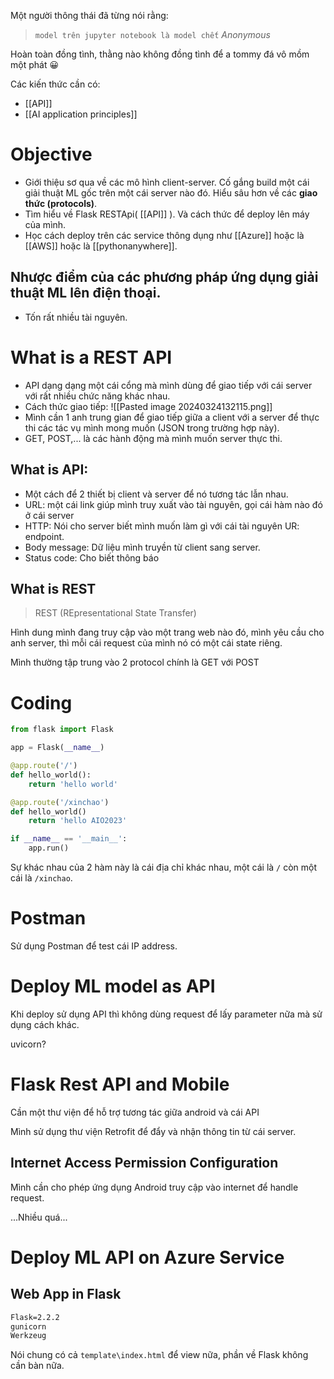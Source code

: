 Một người thông thái đã từng nói rằng:

> `model trên jupyter notebook là model chết`
> 								*Anonymous*

Hoàn toàn đồng tình, thằng nào không đồng tình để a tommy đá vô mồm một phát 😀

Các kiến thức cần có:
- [[API]]
- [[AI application principles]]

# Objective
- Giới thiệu sơ qua về các mô hình client-server. Cố gắng build một cái giải thuật ML gốc trên một cái server nào đó. Hiểu sâu hơn về các **giao thức (protocols)**. 
- Tìm hiểu về Flask RESTApi( [[API]] ). Và cách thức để deploy lên máy của mình. 
- Học cách deploy trên các service thông dụng như [[Azure]] hoặc là [[AWS]] hoặc là [[pythonanywhere]]. 

## Nhược điểm của các phương pháp ứng dụng giải thuật ML lên điện thoại.
- Tốn rất nhiều tài nguyên. 

# What is a REST API
- API dạng dạng một cái cổng mà mình dùng để giao tiếp với cái server với rất nhiều chức năng khác nhau. 
- Cách thức giao tiếp: 
![[Pasted image 20240324132115.png]]
- Mình cần 1 anh trung gian để giao tiếp giữa a client với a server để thực thi các tác vụ mình mong muốn (JSON trong trường hợp này).
- GET, POST,... là các hành động mà mình muốn server thực thi. 
## What is API:
- Một cách để 2 thiết bị client và server để nó tương tác lẫn nhau. 
- URL: một cái link giúp mình truy xuất vào tài nguyên, gọi cái hàm nào đó ở cái server
- HTTP: Nói cho server biết mình muốn làm gì với cái tài nguyên UR: endpoint. 
- Body message: Dữ liệu mình truyền từ client sang server. 
- Status code: Cho biết thông báo
## What is REST

> REST (REpresentational State Transfer)

Hình dung mình đang truy cập vào một trang web nào đó, mình yêu cầu cho anh server, thì mỗi cái request của mình nó có một cái state riêng. 

Mình thường tập trung vào 2 protocol chính là GET với POST

# Coding

```python
from flask import Flask

app = Flask(__name__)

@app.route('/')
def hello_world():
	return 'hello world'

@app.route('/xinchao')
def hello_world()
	return 'hello AIO2023'

if __name__ == '__main__':
	app.run()
```
Sự khác nhau của 2 hàm này là cái địa chỉ khác nhau, một cái là `/` còn một cái là `/xinchao`. 

# Postman
Sử dụng Postman để test cái IP address.

# Deploy ML model as API
Khi deploy sử dụng API thì không dùng request để lấy parameter nữa mà sử dụng cách khác. 

uvicorn?

# Flask Rest API and Mobile

Cần một thư viện để hỗ trợ tương tác giữa android và cái API

Mình sử dụng thư viện Retrofit để đẩy và nhận thông tin từ cái server. 

## Internet Access Permission Configuration

Mình cần cho phép ứng dụng Android truy cập vào internet để handle request. 

...Nhiều quá...

# Deploy ML API on Azure Service

## Web App in Flask

```cmd
Flask=2.2.2
gunicorn
Werkzeug
```

Nói chung có cả `template\index.html` để view nữa, phần về Flask không cần bàn nữa. 

